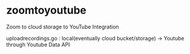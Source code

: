 # zoomtoyoutube
Zoom to cloud storage to YouTube Integration

<!-- Zoom SDK -> Google Cloud Storage -> Youtube Data API -> Youtube -->

uploadrecordings.go : local(eventually cloud bucket/storage) -> Youtube through Youtube Data API
